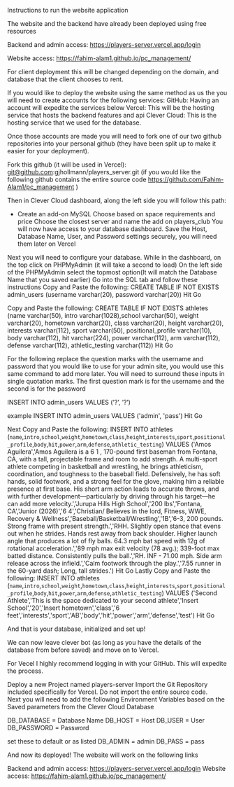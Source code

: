Instructions to run the website application

The website and the backend have already been deployed using free resources

Backend and admin access:
https://players-server.vercel.app/login

Website access:
https://fahim-alam1.github.io/pc_management/


For client deployment this will be changed depending on the domain, and database that the client chooses to rent.  

If you would like to deploy the website using the same method as us the you will need to create accounts for the following services:
GitHub: Having an account will expedite the services below
Vercel: This will be the hosting service that hosts the backend features and api
Clever Cloud: This is the hosting service that we used for the database. 

Once those accounts are made you will need to fork one of our two github repositories  into your personal github (they have been split up to make it easier for your deployment).

Fork this github (it will be used in Vercel): git@github.com:gjhollmann/players_server.git 
(if you would like the following github contains the entire source code https://github.com/Fahim-Alam1/pc_management ) 

Then in Clever Cloud dashboard, along the left side you will follow this path:
+ Create
	an add-on
		MySQL
			Choose based on space requirements and price
				Choose the closest server and name the add on players_club
You will now have access to your database dashboard. 
Save the Host, Database Name, User, and Password settings securely, you will need them later on Vercel

Next you will need to configure your database.  While in the dashboard, on the top click on PHPMyAdmin (it will take a second to load)
On the left side of the PHPMyAdmin select the topmost option(It will match the Database Name that you saved earlier)
Go into the SQL tab and follow these instructions
Copy and Paste the following: 
CREATE TABLE IF NOT EXISTS admin_users (username varchar(20), password varchar(20))
Hit Go

Copy and Paste the following:
CREATE TABLE IF NOT EXISTS athletes (name varchar(50), intro varchar(1028),school varchar(50), weight varchar(20), hometown varchar(20), class varchar(20), height varchar(20), interests varchar(112), sport varchar(50), positional_profile varchar(10), body varchar(112), hit varchar(224), power varchar(112), arm varchar(112), defense varchar(112), athletic_testing varchar(112))
Hit Go

For the following replace the question marks with the username and password that you would like to use for your admin site, you would use this same command to add more later.  You will need to surround these inputs in single quotation marks. The first question mark is for the username and the second is for the password

INSERT INTO admin_users VALUES (‘?’, ‘?’)

example
INSERT INTO admin_users VALUES ('admin', 'pass')
Hit Go

Next Copy and Paste the following:
INSERT INTO athletes (`name`,`intro`,`school`,`weight`,`hometown`,`class`,`height`,`interests`,`sport`,`positional_profile`,`body`,`hit`,`power`,`arm`,`defense`,`athletic_testing`) VALUES ('Amos Aguilera','Amos Aguilera is a 6 1 , 170-pound first baseman from Fontana, CA, with a tall, projectable frame and room to add strength. A multi-sport athlete competing in basketball and wrestling, he brings athleticism, coordination, and toughness to the baseball field. Defensively, he has soft hands, solid footwork, and a strong feel for the glove, making him a reliable presence at first base. His short arm action leads to accurate throws, and with further development—particularly by driving through his target—he can add more velocity.','Jurupa Hills High School','200 lbs','Fontana, CA','Junior (2026)','6 4','Christian/ Believes in the lord, Fitness, WWE, Recovery & Wellness','Baseball/Basketball/Wrestling','1B','6-3, 200 pounds. Strong frame with present strength.','RHH. Slightly open stance that evens out when he strides. Hands rest away from back shoulder. Higher launch angle that produces a lot of fly balls. 64.3 mph bat speed with 12g of rotational acceleration.','89 mph max exit velocity (78 avg.); 339-foot max batted distance. Consistently pulls the ball.','RH. INF - 71.00 mph. Side arm release across the infield.','Calm footwork through the play.','7.55 runner in the 60-yard dash; Long, tall strides.')
Hit Go
Lastly Copy and Paste the following:
INSERT INTO athletes (`name`,`intro`,`school`,`weight`,`hometown`,`class`,`height`,`interests`,`sport`,`positional_profile`,`body`,`hit`,`power`,`arm`,`defense`,`athletic_testing`) VALUES ('Second Athlete','This is the space dedicated to your second athlete','Insert School','20','Insert hometown','class','6 feet','interests','sport','AB','body','hit','power','arm','defense','test')
Hit Go

And that is your database, initialized and set up!

We can now leave clever bot (as long as you have the details of the database from before saved) and move on to Vercel.

For Vecel I highly recommend logging in with your GitHub.  This will expedite the process.

Deploy a new Project named players-server
Import the Git Repository included specifically for Vercel. Do not import the entire source code.  
Next you will need to add the following Environment Variables based on the Saved parameters from the Clever Cloud Database

DB_DATABASE = Database Name
DB_HOST = Host
DB_USER = User
DB_PASSWORD = Password

set these to default or as listed
DB_ADMIN = admin
DB_PASS = pass


And now its deployed!
The website will work on the following links

Backend and admin access: https://players-server.vercel.app/login
Website access: https://fahim-alam1.github.io/pc_management/
